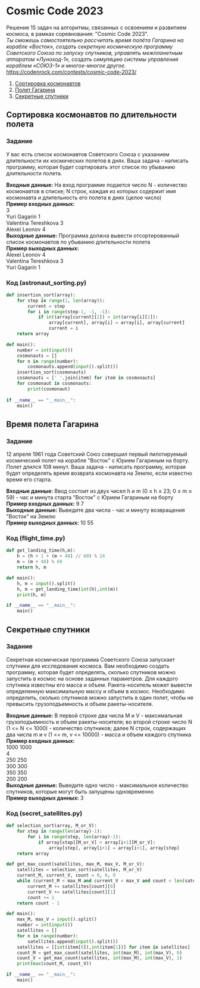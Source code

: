 # Cosmic Code 2023
Решение 15 задач на алгоритмы, связанных с освоением и развитием космоса, в рамках соревнования: "Cosmic Code 2023".  
*Ты сможешь самостоятельно рассчитать время полёта Гагарина на корабле «Восток», создать секретную космическую программу Советского Союза по запуску спутников, управлять межпланетным аппаратом «Луноход-1», создать симуляцию системы управления кораблем «СОЮЗ-1» и многое-многое другое.*  
<https://codenrock.com/contests/cosmic-code-2023/>

1. [Сортировка космонавтов](#сортировка-космонавтов-по-длительности-полета)
2. [Полет Гагарина](#время-полета-гагарина)
3. [Секретные спутники](#секретные-спутники)

## Сортировка космонавтов по длительности полета
### Задание
У вас есть список космонавтов Советского Союза с указанием длительности их космических полетов в днях. Ваша задача - написать программу, которая будет сортировать этот список по убыванию длительности полета.

**Входные данные:** На вход программе подается число N - количество космонавтов в списке; N строк, каждая из которых содержит имя космонавта и длительность его полета в днях (целое число)  
**Пример входных данных:**  
3  
Yuri Gagarin 1  
Valentina Tereshkova 3  
Alexei Leonov 4  
**Выходные данные:** Программа должна вывести отсортированный список космонавтов по убыванию длительности полета  
**Пример выходных данных:**  
Alexei Leonov 4  
Valentina Tereshkova 3  
Yuri Gagarin 1  

### Код (astronaut_sorting.py)
```python
def insertion_sort(array):
    for step in range(1, len(array)):
        current = step
        for i in range(step-1, -1, -1):
            if int(array[current][2]) > int(array[i][2]):
                array[current], array[i] = array[i], array[current]
                current = i
    return array

def main():
    number = int(input())
    cosmonauts = []
    for n in range(number): 
        cosmonauts.append(input().split())
    insertion_sort(cosmonauts)
    cosmonauts = [' '.join(item) for item in cosmonauts]
    for cosmonaut in cosmonauts: 
        print(cosmonaut)
 
if __name__ == "__main__":
    main()
```

## Время полета Гагарина
### Задание
12 апреля 1961 года Советский Союз совершил первый пилотируемый космический полет на корабле "Восток" с Юрием Гагариным на борту. Полет длился 108 минут. Ваша задача - написать программу, которая будет определять время возврата космонавта на Землю, если известно время его старта.  

**Входные данные:** Ввод состоит из двух чисел h и m (0 ≤ h ≤ 23; 0 ≤ m ≤ 59) - час и минута старта "Восток" с Юрием Гагариным на борту  
**Пример входных данных:** 9 7  
**Выходные данные:** Выведите два числа - час и минуту возвращения "Восток" на Землю  
**Пример выходных данных:** 10 55  

### Код (flight_time.py)
```python
def get_landing_time(h,m):
    h = (h + 1 + (m + 48) // 60) % 24
    m = (m + 48) % 60
    return h, m

def main():
    h, m = input().split()
    h, m = get_landing_time(int(h),int(m))
    print(h, m)

if __name__ == "__main__":
    main()
```

## Секретные спутники
### Задание
Секретная космическая программа Советского Союза запускает спутники для исследования космоса. Вам необходимо создать программу, которая будет определять, сколько спутников можно запустить в космос на основе заданных параметров. Для каждого спутника известны его масса и объем. Ракета-носитель может вывести определенную максимальную массу и объем в космос. Необходимо определить, сколько спутников можно запустить в один полет, чтобы не превысить грузоподъемность и объем ракеты-носителя.  

**Входные данные:**  В первой строке два числа M и V  - максимальная грузоподъемность и объем ракеты-носителя; во второй строке число N (1 <= N <= 1000) - количество спутников; далее N строк, содержащих два числа m и v (1 <= m, v <= 10000) - масса и объем каждого спутника  
**Пример входных данных:**  
1000 1000  
4  
250 250  
300 300  
350 350  
200 200  
**Выходные данные:** Выведите одно число - максимальное количество спутников, которые могут быть запущены одновременно  
**Пример выходных данных:** 3  

### Код (secret_satellites.py)
```python
def selection_sort(array, M_or_V):
    for step in range(len(array)-1):
        for i in range(step, len(array)-1):
            if array[step][M_or_V] > array[i+1][M_or_V]:           
                array[step], array[i+1] = array[i+1], array[step]
    return array

def get_max_count(satellites, max_M, max_V, M_or_V):
    satellites = selection_sort(satellites, M_or_V)
    current_M, current_V, count = 0, 0, 0
    while (current_M < max_M and current_V < max_V and count < len(satellites)):
        current_M += satellites[count][0]
        current_V += satellites[count][1]
        count += 1
    return count - 1

def main():
    max_M, max_V = input().split()
    number = int(input())
    satellites = []
    for n in range(number):
        satellites.append(input().split())
    satellites = [[int(item[0]),int(item[1])] for item in satellites] 
    count_M = get_max_count(satellites, int(max_M), int(max_V), 0)
    count_V = get_max_count(satellites, int(max_M), int(max_V), 1)
    print(max(count_M, count_V))

if __name__ == "__main__":
    main()
```

